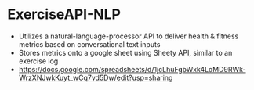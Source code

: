 # ExerciseAPI-NLP
- Utilizes a natural-language-processor API to deliver health & fitness metrics based on conversational text inputs
- Stores metrics onto a google sheet using Sheety API, similar to an exercise log
- https://docs.google.com/spreadsheets/d/1jcLhuFgbWxk4LoMD9RWk-WrzXNJwkKuyt_wCq7vd5Dw/edit?usp=sharing
